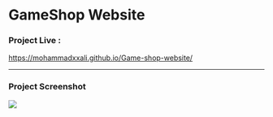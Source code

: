 # GameShop Website


### Project Live :
https://mohammadxxali.github.io/Game-shop-website/

--------

### Project Screenshot
![](https://github.com/mohammadxxali/Game-shop-website/blob/main/Screenshot.png)